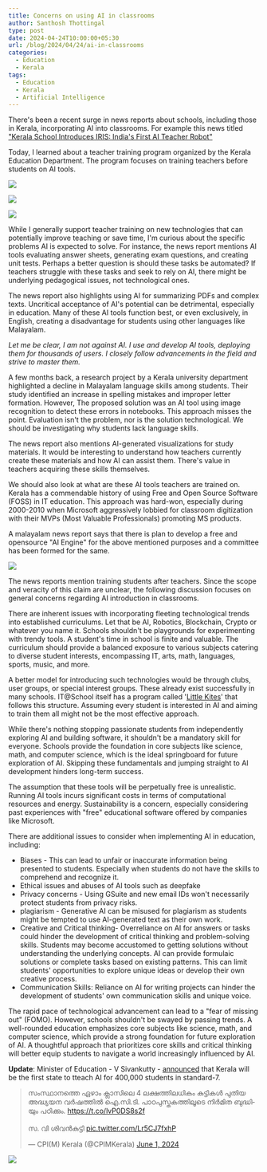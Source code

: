 ```yaml
---
title: Concerns on using AI in classrooms
author: Santhosh Thottingal
type: post
date: 2024-04-24T10:00:00+05:30
url: /blog/2024/04/24/ai-in-classrooms
categories:
  - Education
  - Kerala
tags:
  - Education
  - Kerala
  - Artificial Intelligence
---
```


There's been a recent surge in news reports about schools, including those in Kerala, incorporating AI into classrooms. For example this news titled ["Kerala School Introduces IRIS: India's First AI Teacher Robot"](http://timesofindia.indiatimes.com/articleshow/108292074.cms?fbclid=IwAR0weo53MGI27omxVOwR1CbBQiB5lCauL_TbDS4ypkjS_cqgFur2oIC_NiA)

Today, I learned about a teacher training program organized by the Kerala Education Department. The program focuses on training teachers before students on AI tools.

![](/wp-content/uploads/2024/04/ai-in-schools.jpeg)

![](/wp-content/uploads/2024/04/ai-in-schools-express.jpeg)

![](/wp-content/uploads/2024/04/ai-in-schools-hindustantimes.jpeg)

While I generally support teacher training on new technologies that can potentially improve teaching or save time, I'm curious about the specific problems AI is expected to solve. For instance, the news report mentions AI tools evaluating answer sheets, generating exam questions, and creating unit tests.  Perhaps a better question is should these tasks be automated?  If teachers struggle with these tasks and seek to rely on AI, there might be underlying pedagogical issues, not technological ones.

The news report also highlights using AI for summarizing PDFs and complex texts.  Uncritical acceptance of AI's potential can be detrimental, especially in education.  Many of these AI tools function best, or even exclusively, in English, creating a disadvantage for students using other languages like Malayalam.

*Let me be clear, I am not against AI. I use and develop AI tools, deploying them for thousands of users.  I closely follow advancements in the field and strive to master them.*

A few months back, a research project by a Kerala university department highlighted a decline in Malayalam language skills among students.  Their study identified an increase in spelling mistakes and improper letter formation. However, The proposed solution was an AI tool using image recognition to detect these errors in notebooks.  This approach misses the point. Evaluation isn't the problem, nor is the solution technological.  We should be investigating why students lack language skills.

The news report also mentions AI-generated visualizations for study materials.  It would be interesting to understand how teachers currently create these materials and how AI can assist them. There's value in teachers acquiring these skills themselves.

We should also look at what are these AI tools teachers are trained on. Kerala has a commendable history of using Free and Open Source Software (FOSS) in IT education. This approach was hard-won, especially during 2000-2010 when Microsoft aggressively lobbied for classroom digitization with their MVPs (Most Valuable Professionals) promoting MS products.

A malayalam news report says that there is plan to develop a free and opensource "AI Engine" for the above mentioned purposes and a committee has been formed for the same.

![](/wp-content/uploads/2024/04/ai-in-schools-mb.jpeg)

The news reports mention training students after teachers.  Since the scope and veracity of this claim are unclear, the following discussion focuses on general concerns regarding AI introduction in classrooms.

There are inherent issues with incorporating fleeting technological trends into established curriculums. Let that be AI, Robotics, Blockchain, Crypto or whatever you name it.  Schools shouldn't be playgrounds for experimenting with trendy tools.  A student's time in school is finite and valuable.  The curriculum should provide a balanced exposure to various subjects catering to diverse student interests, encompassing IT, arts, math, languages, sports, music, and more.

A better model for introducing such technologies would be through clubs, user groups, or special interest groups.  These already exist successfully in many schools. IT@School itself has a program called '[Little Kites](https://kite.kerala.gov.in/lkms/)' that follows this structure.  Assuming every student is interested in AI and aiming to train them all might not be the most effective approach.

While there's nothing stopping passionate students from independently exploring AI and building software, it shouldn't be a mandatory skill for everyone.  Schools provide the foundation in core subjects like science, math, and computer science, which is the ideal springboard for future exploration of AI.  Skipping these fundamentals and jumping straight to AI development hinders long-term success.

The assumption that these tools will be perpetually free is unrealistic.  Running AI tools incurs significant costs in terms of computational resources and energy. Sustainability is a concern, especially considering past experiences with "free" educational software offered by companies like Microsoft.

There are additional issues to consider when implementing AI in education, including:

* Biases - This can lead to unfair or inaccurate information being presented to students. Especially when students do not have the skills to comprehend and recognize it.
* Ethical issues and abuses of AI tools such as deepfake
* Privacy concerns - Using GSuite and new email IDs won't necessarily protect students from privacy risks.
* plagiarism - Generative AI can be misused for plagiarism as students might be tempted to use AI-generated text as their own work.
* Creative and Critical thinking-  Overreliance on AI for answers or tasks could hinder the development of critical thinking and problem-solving skills. Students may become accustomed to getting solutions without understanding the underlying concepts. AI can provide formulaic solutions or complete tasks based on existing patterns. This can limit students' opportunities to explore unique ideas or develop their own creative process.
* Communication Skills: Reliance on AI for writing projects can hinder the development of students' own communication skills and unique voice.

The rapid pace of technological advancement can lead to a "fear of missing out" (FOMO).  However, schools shouldn't be swayed by passing trends.  A well-rounded education emphasizes core subjects like science, math, and computer science, which provide a strong foundation for future exploration of AI. A thoughtful approach that prioritizes core skills and critical thinking will better equip students to navigate a world increasingly influenced by AI.

**Update**:
Minister of Education - V Sivankutty - [announced](https://twitter.com/CPIMKerala/status/1796948594467168718) that Kerala will be the first state to tteach AI for 400,000 students in standard-7.

<blockquote class="twitter-tweet"><p lang="ml" dir="ltr">സംസ്ഥാനത്തെ ഏഴാം ക്ലാസിലെ 4 ലക്ഷത്തിലധികം കുട്ടികള്‍ പുതിയ അദ്ധ്യയന വര്‍ഷത്തില്‍ ഐ.സി.ടി. പാഠപുസ്തകത്തിലൂടെ നിര്‍മിത ബുദ്ധിയും പഠിക്കും. <a href="https://t.co/lvP0DS8s2f">https://t.co/lvP0DS8s2f</a><br><br>സ. വി ശിവൻകുട്ടി <a href="https://t.co/Lr5CJ7fxhP">pic.twitter.com/Lr5CJ7fxhP</a></p>&mdash; CPI(M) Kerala (@CPIMKerala) <a href="https://twitter.com/CPIMKerala/status/1796948594467168718?ref_src=twsrc%5Etfw">June 1, 2024</a></blockquote> <script async src="https://platform.twitter.com/widgets.js" charset="utf-8"></script>

![](/wp-content/uploads/2024/04/ai-engine.png)
